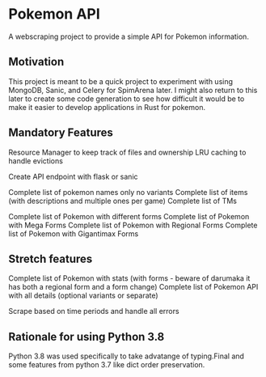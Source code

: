 # Pokemon API

A webscraping project to provide a simple API for Pokemon information. 

## Motivation

This project is meant to be a quick project to experiment with using MongoDB, Sanic, and Celery for SpimArena later. I might also return to this later to create some code generation to see how difficult it would be to make it easier to develop applications in Rust for pokemon.

## Mandatory Features

Resource Manager to keep track of files and ownership
LRU caching to handle evictions

Create API endpoint with flask or sanic

Complete list of pokemon names only no variants
Complete list of items (with descriptions and multiple ones per game)
Complete list of TMs

Complete list of Pokemon with different forms
Complete list of Pokemon with Mega Forms
Complete list of Pokemon with Regional Forms
Complete list of Pokemon with Gigantimax Forms




## Stretch features

Complete list of Pokemon with stats (with forms - beware of darumaka it has both a regional form and a form change)
Complete list of Pokemon API with all details (optional variants or separate)

Scrape based on time periods and handle all errors

## Rationale for using Python 3.8

Python 3.8 was used specifically to take advatange of typing.Final and some features from python 3.7 like dict order preservation.

